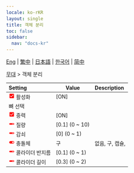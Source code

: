 ```yaml
---
locale: ko-rKR
layout: single
title: 객체 분리
toc: false
sidebar:
  nav: "docs-kr"
---
```

[Eng](/dancexr/menu/2025.4/stage/detach_object) | [繁中](/tw/dancexr/menu/2025.4/stage/detach_object) | [日本語](/jp/dancexr/menu/2025.4/stage/detach_object) | [한국어](/kr/dancexr/menu/2025.4/stage/detach_object) | [简中](/zh/dancexr/menu/2025.4/stage/detach_object)

[무대](../menu#무대) > 객체 분리



| Setting | Value | Description |
| :--- | --- | :--- |
| <img src="/images/icon/ic_check_on.png" alt="check on icon"/> 활성화</nobr>| [ON] | 
|  뼈 선택</nobr>|| 
| <img src="/images/icon/ic_check_on.png" alt="check on icon"/> 중력</nobr>| [ON] | 
| <img src="/images/icon/ic_slider.png" alt="slider icon"/> 질량</nobr>| [0.1] (0 ~ 10) | 
| <img src="/images/icon/ic_slider.png" alt="slider icon"/> 감쇠</nobr>| [0] (0 ~ 1) | 
| <img src="/images/icon/ic_toggle_on.png" alt="toggle on icon"/> 충돌체</nobr>| 구 | 없음, 구, 캡슐, 
| <img src="/images/icon/ic_slider.png" alt="slider icon"/> 콜라이더 반지름</nobr>| [0.1] (0 ~ 1) | 
| <img src="/images/icon/ic_slider.png" alt="slider icon"/> 콜라이더 길이</nobr>| [0.3] (0 ~ 2) | 
